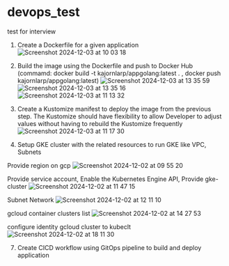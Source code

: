 # devops_test
test for interview
1. Create a Dockerfile for a given application
![Screenshot 2024-12-03 at 10 03 18](https://github.com/user-attachments/assets/618d511d-89c4-43a2-baa5-bc9897fdc417)

2. Build the image using the Dockerfile and push to Docker Hub (commamd: docker build -t kajornlarp/appgolang:latest . , docker push kajornlarp/appgolang:latest)
![Screenshot 2024-12-03 at 13 35 59](https://github.com/user-attachments/assets/25cdde68-e423-4442-b3e3-c21cd8932719)
![Screenshot 2024-12-03 at 13 35 16](https://github.com/user-attachments/assets/042138bd-ffdf-4f7d-895c-42af9154c6a0)
![Screenshot 2024-12-03 at 11 13 32](https://github.com/user-attachments/assets/ef73e92d-085c-4441-9bb9-60f13d895231)

4. Create a Kustomize manifest to deploy the image from the previous step. The Kustomize should have flexibility to allow Developer to adjust values without having to rebuild the Kustomize frequently
![Screenshot 2024-12-03 at 11 17 30](https://github.com/user-attachments/assets/4f2f864b-16f0-46ad-903d-12e275b3d105)

5. Setup GKE cluster with the related resources to run GKE like VPC, Subnets

Provide region on gcp
![Screenshot 2024-12-02 at 09 55 20](https://github.com/user-attachments/assets/c74645c5-f70b-479d-af67-3ec650711b12)

Provide service account, Enable the Kubernetes Engine API, Provide gke-cluster
![Screenshot 2024-12-02 at 11 47 15](https://github.com/user-attachments/assets/213b20cc-50f1-4063-b1bf-c41876be5a1d)

Subnet Network
![Screenshot 2024-12-02 at 12 11 10](https://github.com/user-attachments/assets/10c3e5c2-b6a5-41c0-b5bd-7ac6eb862b68)

gcloud container clusters list
![Screenshot 2024-12-02 at 14 27 53](https://github.com/user-attachments/assets/dce00457-b1f2-421a-bd19-adcd8e70f480)

configure identity gcloud cluster to kubeclt 
![Screenshot 2024-12-02 at 18 11 30](https://github.com/user-attachments/assets/46b9a120-7265-4ee4-b74b-1dad33a2aef8)

7. Create CICD workflow using GitOps pipeline to build and deploy application
